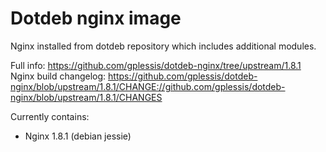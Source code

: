 Dotdeb nginx image
========================

Nginx installed from dotdeb repository which includes additional modules.

Full info: https://github.com/gplessis/dotdeb-nginx/tree/upstream/1.8.1
Nginx build changelog: https://github.com/gplessis/dotdeb-nginx/blob/upstream/1.8.1/CHANGE://github.com/gplessis/dotdeb-nginx/blob/upstream/1.8.1/CHANGES 

Currently contains:
 * Nginx 1.8.1 (debian jessie)
